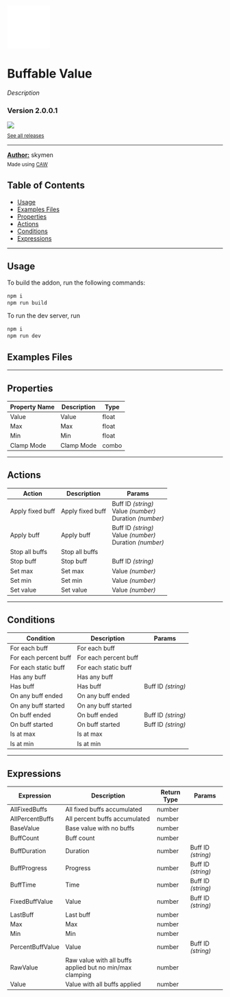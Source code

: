 <img src="./src/icon.svg" width="100" /><br>
# Buffable Value
<i>Description</i> <br>
### Version 2.0.0.1

[<img src="https://placehold.co/200x50/4493f8/FFF?text=Download&font=montserrat" width="200"/>](https://github.com/skymen/buffableValue_sdkv2/releases/download/skymen_buffed_value-2.0.0.1.c3addon/skymen_buffed_value-2.0.0.1.c3addon)
<br>
<sub> [See all releases](https://github.com/skymen/buffableValue_sdkv2/releases) </sub> <br>

---
<b><u>Author:</u></b> skymen <br>
<sub>Made using [CAW](https://marketplace.visualstudio.com/items?itemName=skymen.caw) </sub><br>

## Table of Contents
- [Usage](#usage)
- [Examples Files](#examples-files)
- [Properties](#properties)
- [Actions](#actions)
- [Conditions](#conditions)
- [Expressions](#expressions)
---
## Usage
To build the addon, run the following commands:

```
npm i
npm run build
```

To run the dev server, run

```
npm i
npm run dev
```

## Examples Files

---
## Properties
| Property Name | Description | Type |
| --- | --- | --- |
| Value | Value | float |
| Max | Max | float |
| Min | Min | float |
| Clamp Mode | Clamp Mode | combo |


---
## Actions
| Action | Description | Params
| --- | --- | --- |
| Apply fixed buff | Apply fixed buff | Buff ID             *(string)* <br>Value             *(number)* <br>Duration             *(number)* <br> |
| Apply buff | Apply buff | Buff ID             *(string)* <br>Value             *(number)* <br>Duration             *(number)* <br> |
| Stop all buffs | Stop all buffs |  |
| Stop buff | Stop buff | Buff ID             *(string)* <br> |
| Set max | Set max | Value             *(number)* <br> |
| Set min | Set min | Value             *(number)* <br> |
| Set value | Set value | Value             *(number)* <br> |


---
## Conditions
| Condition | Description | Params
| --- | --- | --- |
| For each buff | For each buff |  |
| For each percent buff | For each percent buff |  |
| For each static buff | For each static buff |  |
| Has any buff | Has any buff |  |
| Has buff | Has buff | Buff ID *(string)* <br> |
| On any buff ended | On any buff ended |  |
| On any buff started | On any buff started |  |
| On buff ended | On buff ended | Buff ID *(string)* <br> |
| On buff started | On buff started | Buff ID *(string)* <br> |
| Is at max | Is at max |  |
| Is at min | Is at min |  |


---
## Expressions
| Expression | Description | Return Type | Params
| --- | --- | --- | --- |
| AllFixedBuffs | All fixed buffs accumulated | number |  | 
| AllPercentBuffs | All percent buffs accumulated | number |  | 
| BaseValue | Base value with no buffs | number |  | 
| BuffCount | Buff count | number |  | 
| BuffDuration | Duration | number | Buff ID *(string)* <br> | 
| BuffProgress | Progress | number | Buff ID *(string)* <br> | 
| BuffTime | Time | number | Buff ID *(string)* <br> | 
| FixedBuffValue | Value | number | Buff ID *(string)* <br> | 
| LastBuff | Last buff | number |  | 
| Max | Max | number |  | 
| Min | Min | number |  | 
| PercentBuffValue | Value | number | Buff ID *(string)* <br> | 
| RawValue | Raw value with all buffs applied but no min/max clamping | number |  | 
| Value | Value with all buffs applied | number |  | 
